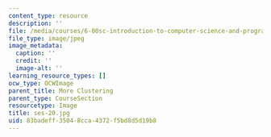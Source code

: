 ```yaml
---
content_type: resource
description: ''
file: /media/courses/6-00sc-introduction-to-computer-science-and-programming-spring-2011/83badeff35048cca4372f5bd8d5d19b8_ses-20.jpg
file_type: image/jpeg
image_metadata:
  caption: ''
  credit: ''
  image-alt: ''
learning_resource_types: []
ocw_type: OCWImage
parent_title: More Clustering
parent_type: CourseSection
resourcetype: Image
title: ses-20.jpg
uid: 83badeff-3504-8cca-4372-f5bd8d5d19b8
---
```

